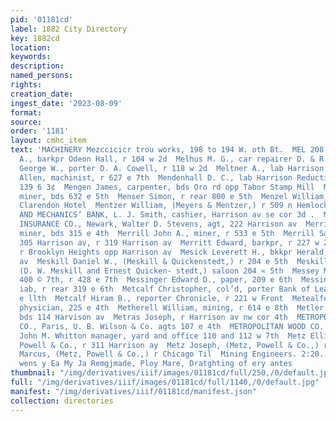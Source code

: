 ```yaml
---
pid: '01181cd'
label: 1882 City Directory
key: 1882cd
location: 
keywords: 
description: 
named_persons: 
rights: 
creation_date: 
ingest_date: '2023-08-09'
format: 
source: 
order: '1181'
layout: cmhc_item
text: 'MACHINERY Mezccicicr trou works, 198 to 194 W. oth Bt.  MEL 208 MET  Meley
  A., barkpr Odeon Hall, r 104 w 2d  Melhus M. G., car repairer D. & R. G. Ry  Melson
  George W., porter D. A. Cowell, r 118 w 2d  Meltner A., lab Harrison Reduction Works  Melvilly
  Allen, machinist, r 627 e 7th  Mendenhall D. C., lab Harrison Reduction Works, bds
  139 6 3¢  Mengen James, carpenter, bds Oro rd opp Tabor Stamp Mill  Mensch Samuel,
  miner, bds 632 e 5th  Menser Simon, r rear 800 e 5th  Menzel William, storekeeper
  Clarendon Hotel  Mentzer William, (Meyers & Mentzer,) r 509 n Hemlock  MERCHANTS’
  AND MECHANICS’ BANK, L. J. Smith, cashier, Harrison av se cor 3d .  MERCHANTS’ FIRE
  INSURANCE CO., Newark, Walter D. Stevens, agt, 222 Harrison av  Merrick William,
  miner, bds 315 e 4th  Merrill John A., miner, r 533 e 5th  Merrill Samuel 8., lawyer
  305 Harrison av, r 319 Harrison av  Merritt Edward, barkpr, r 227 w 2d  Merwin Henry,
  r Brooklyn Heights opp Harrison av  Mesick Leverett H., bkkpr Herald, r 309 n Leiter
  av  Meskill Daniel W., (Meskill & Quickenstedt,) r 204 e 5th  Meskill & Quickenstedt,
  (D. W. Meskill and Ernest Quicken- stedt,) saloon 204 « 5th  Messey Michacl, blkemith
  400 © 7th, r 428 e 7th  Messinger Edward D., paper, 209 e 6th  Messinger Joseph,
  iab, r rear 319 e 6th  Metcalf Christopher, col’d, porter Bank of Leadville, r 600
  e llth  Metcalf Hiram B., reporter Chronicle, r 221 w Front  Metealfe Thomas N.,
  physician, 225 e 4th  Metherell William, mining, r 614 e 8th  Metler Ed, miner,
  bds 114 Harvison av  Metras Joseph, r Harrison av nw cor 4th  METROPOLE FIRE INSURANCE
  CO., Paris, U. B. Wilson & Co. agts 107 e 4th  METROPOLITAN WOOD CO. {incorporated,)
  John M. Whitton manager, yard and office 110 and 112 w 7th  Metz Ellis, clk Metz,
  Powell & Co., r 311 Harrison ay  Metz Joseph, (Metz, Powell & Co.,) r Chicago Tl  Metz
  Marcus, (Metz, Powell & Co.,) r Chicago Til  Mining Engineers. 2:20. F''Sinsiier
  wens y Ea My Ja Remgjmade, Ploy Mare, Dratghting of ery antes                '
thumbnail: "/img/derivatives/iiif/images/01181cd/full/250,/0/default.jpg"
full: "/img/derivatives/iiif/images/01181cd/full/1140,/0/default.jpg"
manifest: "/img/derivatives/iiif/01181cd/manifest.json"
collection: directories
---
```

